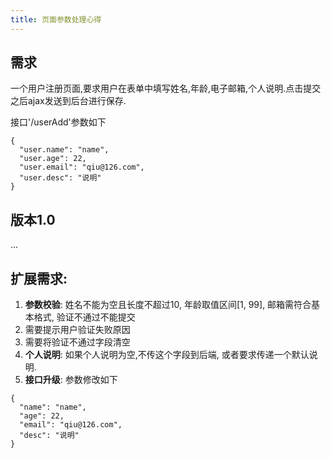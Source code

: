 ```yaml
---
title: 页面参数处理心得
---
```


## 需求

一个用户注册页面,要求用户在表单中填写姓名,年龄,电子邮箱,个人说明.点击提交之后ajax发送到后台进行保存.

接口'/userAdd'参数如下

```
{
  "user.name": "name",
  "user.age": 22,
  "user.email": "qiu@126.com",
  "user.desc": "说明"
}
```


## 版本1.0

...



## 扩展需求:

1. **参数校验**: 姓名不能为空且长度不超过10, 年龄取值区间[1, 99], 邮箱需符合基本格式, 验证不通过不能提交
  1. 需要提示用户验证失败原因
  2. 需要将验证不通过字段清空
2. **个人说明**: 如果个人说明为空,不传这个字段到后端, 或者要求传递一个默认说明.
3. **接口升级**: 参数修改如下

  ```
  {
    "name": "name",
    "age": 22,
    "email": "qiu@126.com",
    "desc": "说明"
  }
```
